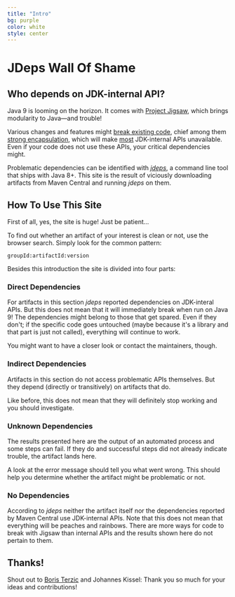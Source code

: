 ```yaml
---
title: "Intro"
bg: purple
color: white
style: center
---
```


# JDeps Wall Of Shame

## Who depends on JDK-internal API?

Java 9 is looming on the horizon.
It comes with [Project Jigsaw](http://openjdk.java.net/projects/jigsaw/), which brings modularity to Java—and trouble!

Various changes and features might [break existing code](http://blog.codefx.org/java/dev/how-java-9-and-project-jigsaw-may-break-your-code/),
 chief among them [strong encapsulation](openjdk.java.net/projects/jigsaw/spec/sotms/),
 which will make [most](http://openjdk.java.net/jeps/260) JDK-internal APIs unavailable.
Even if your code does not use these APIs, your critical dependencies might.

Problematic dependencies can be identified with [_jdeps_](https://docs.oracle.com/javase/8/docs/technotes/tools/unix/jdeps.html), a command line tool that ships with Java 8+.
This site is the result of viciously downloading artifacts from Maven Central and running _jdeps_ on them.


## How To Use This Site

First of all, yes, the site is huge! Just be patient...

To find out whether an artifact of your interest is clean or not, use the browser search.
Simply look for the common pattern:

`groupId:artifactId:version`

Besides this introduction the site is divided into four parts:

### Direct Dependencies

For artifacts in this section _jdeps_ reported dependencies on JDK-interal APIs.
But this does not mean that it will immediately break when run on Java 9!
The dependencies might belong to those that get spared.
Even if they don't; if the specific code goes untouched (maybe because it's a library and that part is just not called), everything will continue to work.

You might want to have a closer look or contact the maintainers, though.

### Indirect Dependencies

Artifacts in this section do not access problematic APIs themselves.
But they depend (directly or transitively) on artifacts that do.

Like before, this does not mean that they will definitely stop working and you should investigate.

### Unknown Dependencies

The results presented here are the output of an automated process and some steps can fail.
If they do and successful steps did not already indicate trouble, the artifact lands here.

A look at the error message should tell you what went wrong.
This should help you determine whether the artifact might be problematic or not.

### No Dependencies

According to _jdeps_ neither the artifact itself nor the dependencies reported by Maven Central use JDK-internal APIs.
Note that this does not mean that everything will be peaches and rainbows.
There are more ways for code to break with Jigsaw than internal APIs and the results shown here do not pertain to them.


## Thanks!

Shout out to [Boris Terzic](http://www.aggregat4.net/) and Johannes Kissel:
Thank you so much for your ideas and contributions!
